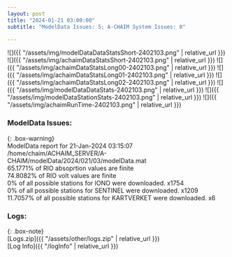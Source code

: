 ```yaml
---
layout: post
title: "2024-01-21 03:00:00"
subtitle: "ModelData Issues: 5; A-CHAIM System Issues: 0"

---
```


![]({{ "/assets/img/modelDataDataStatsShort-2402103.png" | relative_url }})
![]({{ "/assets/img/achaimDataStatsShort-2402103.png" | relative_url }})
![]({{ "/assets/img/achaimDataStatsLong00-2402103.png" | relative_url }})
![]({{ "/assets/img/achaimDataStatsLong01-2402103.png" | relative_url }})
![]({{ "/assets/img/achaimDataStatsLong02-2402103.png" | relative_url }})
![]({{ "/assets/img/modelDataDataStats-2402103.png" | relative_url }})
![]({{ "/assets/img/modelDataStationStats-2402103.png" | relative_url }})
![]({{ "/assets/img/achaimRunTime-2402103.png" | relative_url }})


### ModelData Issues:  
  
{: .box-warning}  
 ModelData report for 21-Jan-2024 03:15:07   
 /home/chaim/ACHAIM_SERVER/A-CHAIM/modelData/2024/021/03/modelData.mat   
 65.1771% of RIO absoprtion values are finite   
 74.8082% of RIO volt values are finite   
 0% of all possible stations for IONO were downloaded. x1754   
 0% of all possible stations for SENTINEL were downloaded. x1209   
 11.7057% of all possible stations for KARTVERKET were downloaded. x6   
  


### Logs:  
  
{: .box-note}  
[Logs.zip]({{ "/assets/other/logs.zip" | relative_url }})  
[Log Info]({{ "/logInfo" | relative_url }})  
